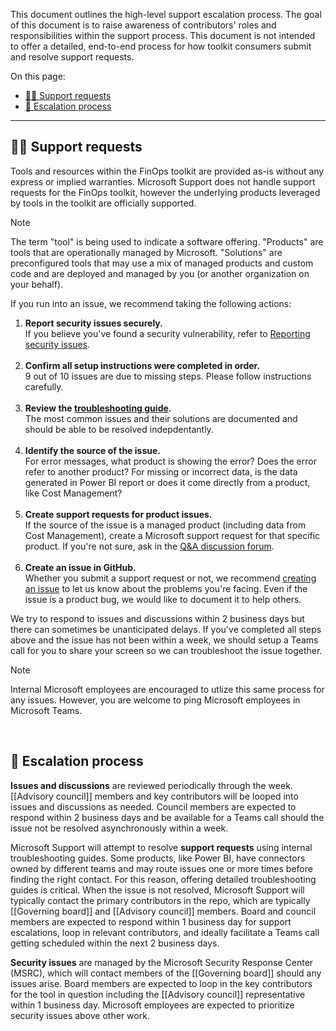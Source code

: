 <!-- markdownlint-disable MD041 -->

This document outlines the high-level support escalation process. The goal of this document is to raise awareness of contributors' roles and responsibilities within the support process. This document is not intended to offer a detailed, end-to-end process for how toolkit consumers submit and resolve support requests.

On this page:

- [🙋‍♀️ Support requests](#-support-requests)
- [🔎 Escalation process](#-escalation-process)

---

## 🙋‍♀️ Support requests

Tools and resources within the FinOps toolkit are provided as-is without any express or implied warranties. Microsoft Support does not handle support requests for the FinOps toolkit, however the underlying products leveraged by tools in the toolkit are officially supported.

> [!NOTE]
> The term "tool" is being used to indicate a software offering. "Products" are tools that are operationally managed by Microsoft. "Solutions" are preconfigured tools that may use a mix of managed products and custom code and are deployed and managed by you (or another organization on your behalf).

If you run into an issue, we recommend taking the following actions:

1. **Report security issues securely.**<br>If you believe you've found a security vulnerability, refer to [Reporting security issues](https://github.com/microsoft/finops-toolkit/blob/dev/SECURITY.md).<br>&nbsp;
2. **Confirm all setup instructions were completed in order.**<br>9 out of 10 issues are due to missing steps. Please follow instructions carefully.<br>&nbsp;
3. **Review the [troubleshooting guide](https://aka.ms/ftk/trouble).**<br>The most common issues and their solutions are documented and should be able to be resolved indepdentantly.<br>&nbsp;
4. **Identify the source of the issue.**<br>For error messages, what product is showing the error? Does the error refer to another product? For missing or incorrect data, is the data generated in Power BI report or does it come directly from a product, like Cost Management?<br>&nbsp;
5. **Create support requests for product issues.**<br>If the source of the issue is a managed product (including data from Cost Management), create a Microsoft support request for that specific product. If you're not sure, ask in the [Q&A discussion forum](https://github.com/microsoft/finops-toolkit/discussions/categories/q-a).<br>&nbsp;
6. **Create an issue in GitHub.**<br>Whether you submit a support request or not, we recommend [creating an issue](https://aka.ms/ftk/idea) to let us know about the problems you're facing. Even if the issue is a product bug, we would like to document it to help others.

We try to respond to issues and discussions within 2 business days but there can sometimes be unanticipated delays. If you've completed all steps above and the issue has not been within a week, we should setup a Teams call for you to share your screen so we can troubleshoot the issue together.

> [!NOTE]
> Internal Microsoft employees are encouraged to utlize this same process for any issues. However, you are welcome to ping Microsoft employees in Microsoft Teams.

<br>

## 🔎 Escalation process

**Issues and discussions** are reviewed periodically through the week. [[Advisory council]] members and key contributors will be looped into issues and discussions as needed. Council members are expected to respond within 2 business days and be available for a Teams call should the issue not be resolved asynchronously within a week.

Microsoft Support will attempt to resolve **support requests** using internal troubleshooting guides. Some products, like Power BI, have connectors owned by different teams and may route issues one or more times before finding the right contact. For this reason, offering detailed troubleshooting guides is critical. When the issue is not resolved, Microsoft Support will typically contact the primary contributors in the repo, which are typically [[Governing board]] and [[Advisory council]] members. Board and council members are expected to respond within 1 business day for support escalations, loop in relevant contributors, and ideally facilitate a Teams call getting scheduled within the next 2 business days.

**Security issues** are managed by the Microsoft Security Response Center (MSRC), which will contact members of the [[Governing board]] should any issues arise. Board members are expected to loop in the key contributors for the tool in question including the [[Advisory council]] representative within 1 business day. Microsoft employees are expected to prioritize security issues above other work.

<br>
